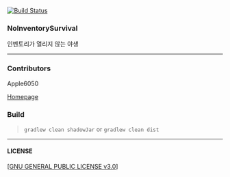 [![Build Status](https://travis-ci.com/Apple6050/A-Main.svg?branch=master)](https://travis-ci.com/Apple6050/A-Main)

### NoInventorySurvival

인벤토리가 열리지 않는 야생

---

### Contributors
Apple6050

[Homepage](https://apple6050.works/)

### Build

> `gradlew clean shadowJar` or `gradlew clean dist`

---

#### LICENSE

[[GNU GENERAL PUBLIC LICENSE v3.0](https://github.com/Apple6050/A-Main/blob/master/LICENSE.md)]

